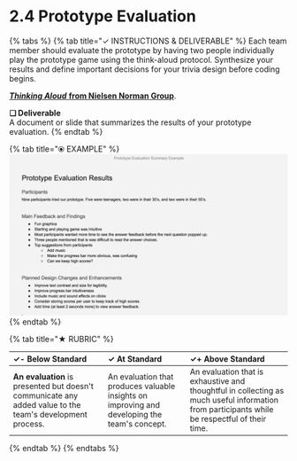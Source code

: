 # 2.4 Prototype Evaluation

{% tabs %}
{% tab title="✓  INSTRUCTIONS & DELIVERABLE" %}
Each team member should evaluate the prototype by having two people individually play the prototype game using the think-aloud protocol. Synthesize your results and define important decisions for your trivia design before coding begins.

[_**Thinking Aloud**_ **from Nielsen Norman Group**](https://www.nngroup.com/articles/thinking-aloud-the-1-usability-tool/).

**❏ Deliverable**  
A document or slide that summarizes the results of your prototype evaluation.
{% endtab %}

{% tab title="⦿ EXAMPLE" %}
![](../../.gitbook/assets/prototypeevalexample.png)
{% endtab %}

{% tab title="★  RUBRIC" %}


| ✓- Below Standard | ✓ At Standard | ✓+ Above Standard |
| :--- | :--- | :--- |
| **An evaluation** is presented but doesn't communicate any added value to the team's development process. | An evaluation that produces valuable insights on improving and developing the team's concept. | An evaluation that is exhaustive and thoughtful in collecting as much useful information from participants while be respectful of their time. |
{% endtab %}
{% endtabs %}

